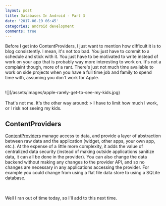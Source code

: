```yaml
---
layout: post
title: Databases In Android - Part 3
date: '2017-06-19 06:45'
categories: android development
comments: true
---
```


Before I get into ContentProviders, I just want to mention how difficult it is to blog consistently. I mean, it's not too bad. You just have to commit to a schedule and stick with it. You just have to be motivated to write instead of work on your app that is probably way more interesting to work on. It's not a complaint though, more of a rant. There's just not much time available to work on side projects when you have a full time job and family to spend time with, assuming you don't work for Apple.

<br>
![](/assets/images/apple-rarely-get-to-see-my-kids.jpg)
<br>
<br>
That's not me. It's the other way around:
> I have to limit how much I work, or I risk not seeing my kids.

<br>

ContentProviders
----------------

[ContentProviders](https://developer.android.com/guide/topics/providers/content-providers.html) manage access to data, and provide a layer of abstraction between raw data and the application (widget, other apps, your own app, etc.). At the expense of a little more complexity, it adds the value of centralized data security (instead of making outside applications sanitize data, it can all be done in the provider). You can also change the data backend without making any changes to the provider API, and so no changes are necessary in any applications accessing the provider. For example you could change from using a flat file data store to using a SQLite database.

<br>
<br>
Well I ran out of time today, so I'll add to this next time.
